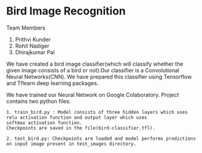 # **Bird Image Recognition**

Team Members
1. Prithvi Kunder
2. Rohit Nadiger
3. Dhirajkumar Pal
    
We have created a bird image classifier(which will classify whether the given image consists of a bird or not).Our classifier is a  Convolutional Neural Networks(CNN). We have prepared this classifier using Tensorflow and Tflearn deep learning packages.

We have trained our Neural Network on Google Colaboratory. Project contains two python files:

    1. train_bird.py : Model consists of three hidden layers which uses relu activation function and output layer which uses                   softmax activation function.
    Checkpoints are saved in the file(bird-classifier.tfl).
    
    2. test_bird.py: Checkpoints are loaded and model performs predictions on input image present in test_images directory.
